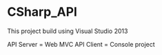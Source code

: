 # CSharp_API

This project build using Visual Studio 2013

API Server = Web MVC
API Client = Console project
